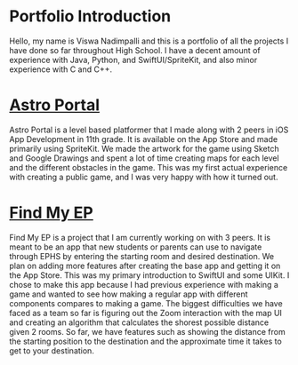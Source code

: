 # Portfolio Introduction
Hello, my name is Viswa Nadimpalli and this is a portfolio of all the projects I have done so far throughout High School. I have a decent amount of experience with Java, Python, and SwiftUI/SpriteKit, and also minor experience with C and C++.

# [Astro Portal](https://github.com/EPHS-iOS/Astro-Portal)
Astro Portal is a level based platformer that I made along with 2 peers in iOS App Development in 11th grade. It is available on the App Store and made primarily using SpriteKit. We made the artwork for the game using Sketch and Google Drawings and spent a lot of time creating maps for each level and the different obstacles in the game. This was my first actual experience with creating a public game, and I was very happy with how it turned out.

# [Find My EP](https://github.com/sarthyparty/Find-My-EP)
Find My EP is a project that I am currently working on with 3 peers. It is meant to be an app that new students or parents can use to navigate through EPHS by entering the starting room and desired destination. We plan on adding more features after creating the base app and getting it on the App Store. This was my primary introduction to SwiftUI and some UIKit. I chose to make this app because I had previous experience with making a game and wanted to see how making a regular app with different components compares to making a game. The biggest difficulties we have faced as a team so far is figuring out the Zoom interaction with the map UI and creating an algorithm that calculates the shorest possible distance given 2 rooms. So far, we have features such as showing the distance from the starting position to the destination and the approximate time it takes to get to your destination.
